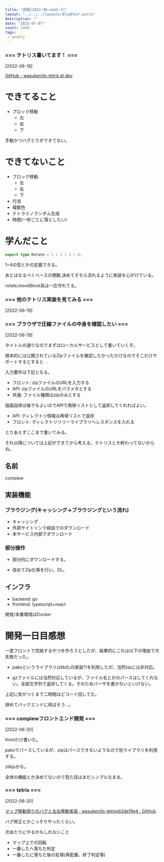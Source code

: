 ```yaml
---
title: "週報[2022-06-week-3]"
layout: "../../../layouts/BlogPost.astro"
description: ""
date: "2023-07-07"
count: 1449
tags:
 - weekly
---
```





### === テトリス書いてます！ ===

[2022-06-16]

[GitHub - wasuken/ts-tetris at dev](https://github.com/wasuken/ts-tetris/tree/dev)

# できてること

* ブロック移動
  * 左
  * 右
  * 下

手動かつバグとりができてない。

# できてないこと

* ブロック移動
  * 左
  * 右
  * 下
* 行消
* 複数色
* テトラミノランダム生成
* 時間(一秒ごとに落としたい)

# 学んだこと

```typescript
export type Rotate = 1 | 2 | 3 | 4;
```

1~4の型とかの定義できる。


あとはなるべくベースの関数,決めてそちら流れるように実装を心がけている。

rotate,moveBlock系は一応守れてる。


### === 他のテトリス実装を見てみる ===

[2022-06-19]


### === ブラウザで圧縮ファイルの中身を確認したい ===

[2022-06-19]

タイトルの通りなのでまずはローカルサービスとして書いていくぞ。

根本的には公開されているZipファイルを確認したかっただけなのでそこだけサポートするとすると

入力要件は下記となる。

* フロント: zipファイルのURLを入力する
* API: zipファイルのURLをパラメタとする
* 共通: ファイル種類はzipのみとする

描画自体は後でもよいのでAPIで再帰リストとして返却してくれればよい。

* API: ディレクトリ情報は再帰リストで返却
* フロント: ディレクトリツリーライブラリへレスポンスを入れる

とりあえずここまで書いてみる。

それ以降については上記ができてから考える。テトリスとか終わってないからね。

## 名前

compiew

## 実装機能

### ブラウジング(キャッシング->ブラウジングという流れ)

+ キャッシング
+ 外部サイトリンク経由でのダウンロード
+ 本サービス内部でダウンロード

### 部分操作

* 部分的にダウンロードする。
+ 改めてZip化等を行い、DL。

## インフラ

* backend: go
* frontend: typescript+react

開発/本番環境はDocker

# 開発一日目感想

一度フロントで完結するやつを作ろうとしたが、結果的にこれは以下の理由で大失敗だった。

* pakoというライブラリ(zlibのJS実装?)を利用したが、当然zipには非対応。

* gzファイルには当然対応しているが、ファイル名とかのパースはしてくれない。全部文字列で返却してくる。そのためパーサを書かないといけない。

上記に気がつくまで二時間ほどコード回してた。

諦めてバックエンドに飛ばそう...。


### === compiewフロントエンド開発 ===

[2022-06-20]

frontだけ書いた。

pakoでパースしているが、zipはパースできないようなので別ライブラリを利用する。

zlibjsかな。

全体の機能とか決めてないので見た目はまだシンプルなまま。


### === tetris ===

[2022-06-20]

[マップ移動周りのバグと左右移動実装 · wasuken/ts-tetris@2de19e4 · GitHub](https://github.com/wasuken/ts-tetris/commit/2de19e4ab5e439de939f01eec45d222f4c420456)

バグ修正とかこっそりやったくらい。

次あたりにやるかもしれないこと

* マップ上での回転
* 一番したへ落ちた判定
* 一番したに落ちた後の処理(再配置、終了判定等)
